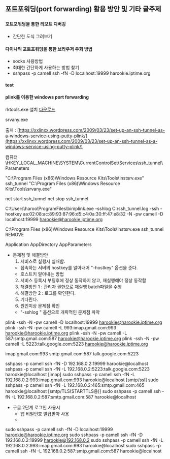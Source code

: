 포트포워딩(port forwarding) 활용 방안 및 기타 글주제
-------------------------------------------------

###

#### 포트포워딩을 통한 리모트 디버깅
  - 간단한 도식 그려보기
#### 다이나믹 포트포워딩을 통한 브라우저 우회 방법
  - socks 사용방법
  - 최대한 간단하게 사용하는 방법 찾기
  - sshpass -p camell ssh -fN -D localhost:19999 harookie.iptime.org
#### test


#### plink를 이용한 windows port forwarding
rktools.exe 설치
[다운로드](https://www.microsoft.com/en-us/download/details.aspx?id=17657)  

srvany.exe 

출처 : [https://xxlinxx.wordpress.com/2009/03/23/set-up-an-ssh-tunnel-as-a-windows-service-using-putty-plink/](https://xxlinxx.wordpress.com/2009/03/23/set-up-an-ssh-tunnel-as-a-windows-service-using-putty-plink/)

컴퓨터\HKEY_LOCAL_MACHINE\SYSTEM\CurrentControlSet\Services\ssh_tunnel\Parameters


"C:\Program Files (x86)\Windows Resource Kits\Tools\instsrv.exe" ssh_tunnel "C:\Program Files (x86)\Windows Resource Kits\Tools\srvany.exe"


net start ssh_tunnel
net stop ssh_tunnel


C:\Users\haroo\ProgramFiles\bin\plink.exe -sshlog C:\ssh_tunnel.log -ssh -hostkey aa:02:08:ac:89:93:87:96:d5:c4:0a:30:ff:47:e8:32 -N  -pw camell -D localhost:19999 harookie@harookie.iptime.org

C:\Program Files (x86)\Windows Resource Kits\Tools\instsrv.exe ssh_tunnel REMOVE


Application
AppDirectory
AppParameters


- 문제점 및 해결방안
  1. 서비스로 실행시 실패함.
    - 접속하는 서버의 hostkey를 알아내어 "-hostkey" 옵션을 준다.
    - 호스트키 알아내는 방법
  2. 서비스 등록시 부팅후에 정상 동작하지 않고, 재실행해야 정상 동작함
    1. 해결방안 1 : 관리자 권한으로 재실행 batch파일을 수행
    2. 해결방안 2 : 로그를 확인한다.
    3. 기다린다.
  3. 원인미상 문제점 확인
    - "-sshlog <file>" 옵션으로 개략적인 문제점 파악



plink -ssh -N  -pw camell -D localhost:19999 harookie@harookie.iptime.org
plink -ssh -N  -pw camell -L 993:imap.gmail.com:993 harookie@harookie.iptime.org
plink -ssh -N  -pw camell -L 587:smtp.gmail.com:587 harookie@harookie.iptime.org
plink -ssh -N  -pw camell -L 5223:talk.google.com:5223 harookie@harookie.iptime.org


imap.gmail.com:993
smtp.gmail.com:587
talk.google.com:5223



sshpass -p camell ssh -fN -D 192.168.0.2:19999 harookie@localhost
sshpass -p camell ssh -fN -L 192.168.0.2:5223:talk.google.com:5223 harookie@localhost
[imap]
sudo sshpass -p camell ssh -fN -L 192.168.0.2:993:imap.gmail.com:993 harookie@localhost
[smtp/ssl]
sudo sshpass -p camell ssh -fN -L 192.168.0.2:465:smtp.gmail.com:465 harookie@localhost
[smtp/TLS(STARTTLS용)]
sudo sshpass -p camell ssh -fN -L 192.168.0.2:587:smtp.gmail.com:587 harookie@localhost


- 구글 2단계 로그인 사용시
  - 앱 비밀번호 발급받아 사용
  - 


sudo sshpass -p camell ssh -fN -D localhost:19999 harookie@harookie.iptime.org
sudo sshpass -p camell ssh -fN -D 192.168.0.2:19999 harookie@192.168.0.2
sudo sshpass -p camell ssh -fN -L 192.168.0.2:993:imap.gmail.com:993 harookie@localhost
sudo sshpass -p camell ssh -fN -L 192.168.0.2:587:smtp.gmail.com:587 harookie@localhost